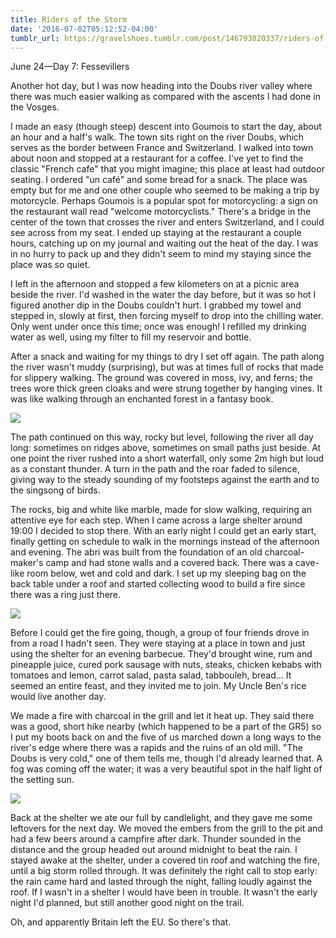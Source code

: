 ```yaml
---
title: Riders of the Storm
date: '2016-07-02T05:12:52-04:00'
tumblr_url: https://gravelshoes.tumblr.com/post/146793020337/riders-of-the-storm
---
```


June 24—Day 7: Fessevillers

Another hot day, but I was now heading into the Doubs river valley where
there was much easier walking as compared with the ascents I had done in
the Vosges.

I made an easy (though steep) descent into Goumois to start the day,
about an hour and a half's walk. The town sits right on the river Doubs,
which serves as the border between France and Switzerland. I walked into
town about noon and stopped at a restaurant for a coffee. I've yet to
find the classic "French cafe" that you might imagine; this place at
least had outdoor seating. I ordered "un café" and some bread for a
snack. The place was empty but for me and one other couple who seemed to
be making a trip by motorcycle. Perhaps Goumois is a popular spot for
motorcycling: a sign on the restaurant wall read "welcome
motorcyclists." There's a bridge in the center of the town that crosses
the river and enters Switzerland, and I could see across from my seat. I
ended up staying at the restaurant a couple hours, catching up on my
journal and waiting out the heat of the day. I was in no hurry to pack
up and they didn't seem to mind my staying since the place was so quiet.

I left in the afternoon and stopped a few kilometers on at a picnic area
beside the river. I'd washed in the water the day before, but it was so
hot I figured another dip in the Doubs couldn't hurt. I grabbed my towel
and stepped in, slowly at first, then forcing myself to drop into the
chilling water. Only went under once this time; once was enough! I
refilled my drinking water as well, using my filter to fill my reservoir
and bottle.

After a snack and waiting for my things to dry I set off again. The path
along the river wasn't muddy (surprising), but was at times full of
rocks that made for slippery walking. The ground was covered in moss,
ivy, and ferns; the trees wore thick green cloaks and were strung
together by hanging vines. It was like walking through an enchanted
forest in a fantasy book.

![](https://66.media.tumblr.com/902d3490e461e63e321ee00f38226b3c/tumblr_inline_o9egxvWXbx1uncvcw_1280.jpg)

The path continued on this way, rocky but level, following the river all
day long: sometimes on ridges above, sometimes on small paths just
beside. At one point the river rushed into a short waterfall, only some
2m high but loud as a constant thunder. A turn in the path and the roar
faded to silence, giving way to the steady sounding of my footsteps
against the earth and to the singsong of birds.

The rocks, big and white like marble, made for slow walking, requiring
an attentive eye for each step. When I came across a large shelter
around 19:00 I decided to stop there. With an early night I could get an
early start, finally getting on schedule to walk in the mornings instead
of the afternoon and evening. The abri was built from the foundation of
an old charcoal-maker's camp and had stone walls and a covered back.
There was a cave-like room below, wet and cold and dark. I set up my
sleeping bag on the back table under a roof and started collecting wood
to build a fire since there was a ring just there.

![](https://66.media.tumblr.com/a3a98abc638a629b73b5dcd7ff4aefdf/tumblr_inline_o9ok4fcRQM1uncvcw_1280.jpg)

Before I could get the fire going, though, a group of four friends drove
in from a road I hadn't seen. They were staying at a place in town and
just using the shelter for an evening barbecue. They'd brought wine, rum
and pineapple juice, cured pork sausage with nuts, steaks, chicken
kebabs with tomatoes and lemon, carrot salad, pasta salad, tabbouleh,
bread… It seemed an entire feast, and they invited me to join. My Uncle
Ben's rice would live another day.

We made a fire with charcoal in the grill and let it heat up. They said
there was a good, short hike nearby (which happened to be a part of the
GR5) so I put my boots back on and the five of us marched down a long
ways to the river's edge where there was a rapids and the ruins of an
old mill. "The Doubs is very cold," one of them tells me, though I'd
already learned that. A fog was coming off the water; it was a very
beautiful spot in the half light of the setting sun.

![](https://66.media.tumblr.com/07a69e4255241070e6aa319160fef184/tumblr_inline_o9ok66R6kV1uncvcw_1280.jpg)

Back at the shelter we ate our full by candlelight, and they gave me
some leftovers for the next day. We moved the embers from the grill to
the pit and had a few beers around a campfire after dark. Thunder
sounded in the distance and the group headed out around midnight to beat
the rain. I stayed awake at the shelter, under a covered tin roof and
watching the fire, until a big storm rolled through. It was definitely
the right call to stop early: the rain came hard and lasted through the
night, falling loudly against the roof. If I wasn't in a shelter I would
have been in trouble. It wasn't the early night I'd planned, but still
another good night on the trail.

Oh, and apparently Britain left the EU. So there's that.

